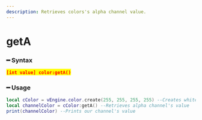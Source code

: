 ```yaml
---
description: Retrieves colors's alpha channel value.
---
```


# getA

### ━ Syntax

<mark style="color:red;">**`[int value] color:getA()`**</mark>

### ━ Usage

```lua
local cColor = vEngine.color.create(255, 255, 255, 255) --Creates white opaque color
local channelColor = cColor:getA() --Retrieves alpha channel's value
print(channelColor) --Prints our channel's value
```
